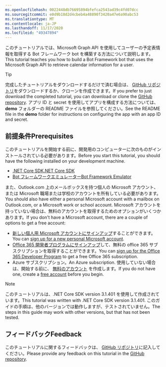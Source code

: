 ```yaml
---
ms.openlocfilehash: 0022448db76695894bfefca2543ad39c4fd07dcc
ms.sourcegitcommit: e0d9b18d2d4cbeb4a48890f3420a47e6a90abc53
ms.translationtype: MT
ms.contentlocale: ja-JP
ms.lasthandoff: 11/17/2020
ms.locfileid: "49347894"
---
```

<!-- markdownlint-disable MD002 MD041 -->

<span data-ttu-id="38fc2-101">このチュートリアルでは、Microsoft Graph API を使用してユーザーの予定表情報を取得する Bot フレームワーク bot を構築する方法について説明します。</span><span class="sxs-lookup"><span data-stu-id="38fc2-101">This tutorial teaches you how to build a Bot Framework bot that uses the Microsoft Graph API to retrieve calendar information for a user.</span></span>

> [!TIP]
> <span data-ttu-id="38fc2-102">完成したチュートリアルをダウンロードするだけで済む場合は、 [GitHub リポジトリ](https://github.com/microsoftgraph/msgraph-training-botframework)をダウンロードするか、クローンを作成できます。</span><span class="sxs-lookup"><span data-stu-id="38fc2-102">If you prefer to just download the completed tutorial, you can download or clone the [GitHub repository](https://github.com/microsoftgraph/msgraph-training-botframework).</span></span> <span data-ttu-id="38fc2-103">アプリ ID と secret を使用してアプリを構成する方法については、 **demo** フォルダーの README ファイルを参照してください。</span><span class="sxs-lookup"><span data-stu-id="38fc2-103">See the README file in the **demo** folder for instructions on configuring the app with an app ID and secret.</span></span>

## <a name="prerequisites"></a><span data-ttu-id="38fc2-104">前提条件</span><span class="sxs-lookup"><span data-stu-id="38fc2-104">Prerequisites</span></span>

<span data-ttu-id="38fc2-105">このチュートリアルを開始する前に、開発用のコンピューターに次のものがインストールされている必要があります。</span><span class="sxs-lookup"><span data-stu-id="38fc2-105">Before you start this tutorial, you should have the following installed on your development machine.</span></span>

- [<span data-ttu-id="38fc2-106">.NET Core SDK</span><span class="sxs-lookup"><span data-stu-id="38fc2-106">.NET Core SDK</span></span>](https://dotnet.microsoft.com/download)
- [<span data-ttu-id="38fc2-107">Bot フレームワークエミュレーター</span><span class="sxs-lookup"><span data-stu-id="38fc2-107">Bot Framework Emulator</span></span>](https://github.com/microsoft/BotFramework-Emulator/blob/master/README.md)

<span data-ttu-id="38fc2-108">また、Outlook.com 上のメールボックスを持つ個人の Microsoft アカウント、または Microsoft 職場または学校のアカウントを所有している必要があります。</span><span class="sxs-lookup"><span data-stu-id="38fc2-108">You should also have either a personal Microsoft account with a mailbox on Outlook.com, or a Microsoft work or school account.</span></span> <span data-ttu-id="38fc2-109">Microsoft アカウントを持っていない場合は、無料のアカウントを取得するためのオプションがいくつかあります。</span><span class="sxs-lookup"><span data-stu-id="38fc2-109">If you don't have a Microsoft account, there are a couple of options to get a free account:</span></span>

- <span data-ttu-id="38fc2-110">[新しい個人用 Microsoft アカウントにサインアップ](https://signup.live.com/signup?wa=wsignin1.0&rpsnv=12&ct=1454618383&rver=6.4.6456.0&wp=MBI_SSL_SHARED&wreply=https://mail.live.com/default.aspx&id=64855&cbcxt=mai&bk=1454618383&uiflavor=web&uaid=b213a65b4fdc484382b6622b3ecaa547&mkt=E-US&lc=1033&lic=1)することができます。</span><span class="sxs-lookup"><span data-stu-id="38fc2-110">You can [sign up for a new personal Microsoft account](https://signup.live.com/signup?wa=wsignin1.0&rpsnv=12&ct=1454618383&rver=6.4.6456.0&wp=MBI_SSL_SHARED&wreply=https://mail.live.com/default.aspx&id=64855&cbcxt=mai&bk=1454618383&uiflavor=web&uaid=b213a65b4fdc484382b6622b3ecaa547&mkt=E-US&lc=1033&lic=1).</span></span>
- <span data-ttu-id="38fc2-111">[Office 365 開発者プログラムにサインアップ](https://developer.microsoft.com/office/dev-program)して、無料の office 365 サブスクリプションを取得することができます。</span><span class="sxs-lookup"><span data-stu-id="38fc2-111">You can [sign up for the Office 365 Developer Program](https://developer.microsoft.com/office/dev-program) to get a free Office 365 subscription.</span></span>
- <span data-ttu-id="38fc2-112">Azure サブスクリプション。</span><span class="sxs-lookup"><span data-stu-id="38fc2-112">An Azure subscription.</span></span> <span data-ttu-id="38fc2-113">使用していない場合は、開始する前に、 [無料のアカウント](https://azure.microsoft.com/free/?WT.mc_id=A261C142F) を作成します。</span><span class="sxs-lookup"><span data-stu-id="38fc2-113">If you do not have one, create a [free account](https://azure.microsoft.com/free/?WT.mc_id=A261C142F) before you begin.</span></span>

> [!NOTE]
> <span data-ttu-id="38fc2-114">このチュートリアルは、.NET Core SDK version 3.1.401 を使用して作成されています。</span><span class="sxs-lookup"><span data-stu-id="38fc2-114">This tutorial was written with .NET Core SDK version 3.1.401.</span></span> <span data-ttu-id="38fc2-115">このガイドの手順は、他のバージョンでは動作しますが、テストされていません。</span><span class="sxs-lookup"><span data-stu-id="38fc2-115">The steps in this guide may work with other versions, but that has not been tested.</span></span>

## <a name="feedback"></a><span data-ttu-id="38fc2-116">フィードバック</span><span class="sxs-lookup"><span data-stu-id="38fc2-116">Feedback</span></span>

<span data-ttu-id="38fc2-117">このチュートリアルに関するフィードバックは、 [GitHub リポジトリ](https://github.com/microsoftgraph/msgraph-training-botframework)に記入してください。</span><span class="sxs-lookup"><span data-stu-id="38fc2-117">Please provide any feedback on this tutorial in the [GitHub repository](https://github.com/microsoftgraph/msgraph-training-botframework).</span></span>
